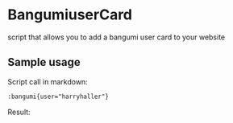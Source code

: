 # BangumiuserCard

script that allows you to add a bangumi user card to your website

## Sample usage

Script call in markdown:

```markdown
:bangumi{user="harryhaller"}
```

Result:
